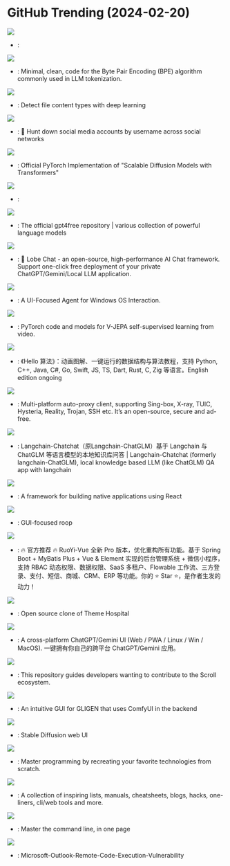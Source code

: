 # GitHub Trending (2024-02-20)

![](https://img.shields.io/badge/none-New%201-green?style=flat-square&logo=appveyor)
- [](https://github.comundefined): 

![](https://img.shields.io/badge/Python-New%201-green?style=flat-square&logo=appveyor)
- [](https://github.comundefined): Minimal, clean, code for the Byte Pair Encoding (BPE) algorithm commonly used in LLM tokenization.

![](https://img.shields.io/badge/Python-New%20986-green?style=flat-square&logo=appveyor)
- [](https://github.comundefined): Detect file content types with deep learning

![](https://img.shields.io/badge/Python-New%20473-green?style=flat-square&logo=appveyor)
- [](https://github.comundefined): 🔎 Hunt down social media accounts by username across social networks

![](https://img.shields.io/badge/Python-New%20336-green?style=flat-square&logo=appveyor)
- [](https://github.comundefined): Official PyTorch Implementation of "Scalable Diffusion Models with Transformers"

![](https://img.shields.io/badge/Python-New%201-green?style=flat-square&logo=appveyor)
- [](https://github.comundefined): 

![](https://img.shields.io/badge/Python-New%20294-green?style=flat-square&logo=appveyor)
- [](https://github.comundefined): The official gpt4free repository | various collection of powerful language models

![](https://img.shields.io/badge/TypeScript-New%2089-green?style=flat-square&logo=appveyor)
- [](https://github.comundefined): 🤖 Lobe Chat - an open-source, high-performance AI Chat framework. Support one-click free deployment of your private ChatGPT/Gemini/Local LLM application.

![](https://img.shields.io/badge/Python-New%20160-green?style=flat-square&logo=appveyor)
- [](https://github.comundefined): A UI-Focused Agent for Windows OS Interaction.

![](https://img.shields.io/badge/Python-New%20283-green?style=flat-square&logo=appveyor)
- [](https://github.comundefined): PyTorch code and models for V-JEPA self-supervised learning from video.

![](https://img.shields.io/badge/Java-New%20352-green?style=flat-square&logo=appveyor)
- [](https://github.comundefined): 《Hello 算法》：动画图解、一键运行的数据结构与算法教程，支持 Python, C++, Java, C#, Go, Swift, JS, TS, Dart, Rust, C, Zig 等语言。English edition ongoing

![](https://img.shields.io/badge/Dart-New%2075-green?style=flat-square&logo=appveyor)
- [](https://github.comundefined): Multi-platform auto-proxy client, supporting Sing-box, X-ray, TUIC, Hysteria, Reality, Trojan, SSH etc. It’s an open-source, secure and ad-free.

![](https://img.shields.io/badge/Python-New%20107-green?style=flat-square&logo=appveyor)
- [](https://github.comundefined): Langchain-Chatchat（原Langchain-ChatGLM）基于 Langchain 与 ChatGLM 等语言模型的本地知识库问答 | Langchain-Chatchat (formerly langchain-ChatGLM), local knowledge based LLM (like ChatGLM) QA app with langchain

![](https://img.shields.io/badge/C%2B%2B-New%2028-green?style=flat-square&logo=appveyor)
- [](https://github.comundefined): A framework for building native applications using React

![](https://img.shields.io/badge/Python-New%2039-green?style=flat-square&logo=appveyor)
- [](https://github.comundefined): GUI-focused roop

![](https://img.shields.io/badge/Java-New%2067-green?style=flat-square&logo=appveyor)
- [](https://github.comundefined): 🔥 官方推荐 🔥 RuoYi-Vue 全新 Pro 版本，优化重构所有功能。基于 Spring Boot + MyBatis Plus + Vue & Element 实现的后台管理系统 + 微信小程序，支持 RBAC 动态权限、数据权限、SaaS 多租户、Flowable 工作流、三方登录、支付、短信、商城、CRM、ERP 等功能。你的 ⭐️ Star ⭐️，是作者生发的动力！

![](https://img.shields.io/badge/Lua-New%20189-green?style=flat-square&logo=appveyor)
- [](https://github.comundefined): Open source clone of Theme Hospital

![](https://img.shields.io/badge/TypeScript-New%20379-green?style=flat-square&logo=appveyor)
- [](https://github.comundefined): A cross-platform ChatGPT/Gemini UI (Web / PWA / Linux / Win / MacOS). 一键拥有你自己的跨平台 ChatGPT/Gemini 应用。

![](https://img.shields.io/badge/none-New%20106-green?style=flat-square&logo=appveyor)
- [](https://github.comundefined): This repository guides developers wanting to contribute to the Scroll ecosystem.

![](https://img.shields.io/badge/JavaScript-New%20183-green?style=flat-square&logo=appveyor)
- [](https://github.comundefined): An intuitive GUI for GLIGEN that uses ComfyUI in the backend

![](https://img.shields.io/badge/Python-New%20252-green?style=flat-square&logo=appveyor)
- [](https://github.comundefined): Stable Diffusion web UI

![](https://img.shields.io/badge/none-New%20502-green?style=flat-square&logo=appveyor)
- [](https://github.comundefined): Master programming by recreating your favorite technologies from scratch.

![](https://img.shields.io/badge/none-New%20152-green?style=flat-square&logo=appveyor)
- [](https://github.comundefined): A collection of inspiring lists, manuals, cheatsheets, blogs, hacks, one-liners, cli/web tools and more.

![](https://img.shields.io/badge/none-New%20369-green?style=flat-square&logo=appveyor)
- [](https://github.comundefined): Master the command line, in one page

![](https://img.shields.io/badge/Python-New%2061-green?style=flat-square&logo=appveyor)
- [](https://github.comundefined): Microsoft-Outlook-Remote-Code-Execution-Vulnerability

